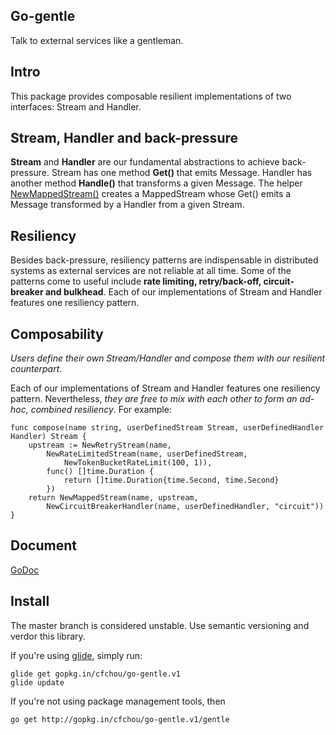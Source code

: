 
## Go-gentle
Talk to external services like a gentleman.

## Intro
This package provides composable resilient implementations of two interfaces:
Stream and Handler.


## Stream, Handler and back-pressure
__Stream__ and __Handler__ are our fundamental abstractions to achieve back-pressure.
Stream has one method __Get()__ that emits Message. Handler has another method
__Handle()__ that transforms a given Message. The helper [NewMappedStream()](https://godoc.org/github.com/cfchou/go-gentle/gentle#NewMappedStream)
creates a MappedStream whose Get() emits a Message transformed by a Handler
from a given Stream.

## Resiliency
Besides back-pressure, resiliency patterns are indispensable in distributed
systems as external services are not reliable at all time. Some of the patterns
come to useful include __rate limiting, retry/back-off, circuit-breaker and bulkhead__.
Each of our implementations of Stream and Handler features one resiliency
pattern.

## Composability
_Users define their own Stream/Handler and compose them with our resilient
counterpart_.

Each of our implementations of Stream and Handler features one resiliency
pattern. Nevertheless, _they are free to mix with each other to form an ad-hoc,
combined resiliency_. For example:
```
func compose(name string, userDefinedStream Stream, userDefinedHandler Handler) Stream {
	upstream := NewRetryStream(name,
		NewRateLimitedStream(name, userDefinedStream,
			NewTokenBucketRateLimit(100, 1)),
		func() []time.Duration {
			return []time.Duration{time.Second, time.Second}
		})
	return NewMappedStream(name, upstream,
		NewCircuitBreakerHandler(name, userDefinedHandler, "circuit"))
}
```

## Document
[GoDoc](https://godoc.org/github.com/cfchou/go-gentle/gentle)

## Install

The master branch is considered unstable. Use semantic versioning and verdor this library.

If you're using [glide](https://glide.sh/), simply run:

```
glide get gopkg.in/cfchou/go-gentle.v1
glide update
```

If you're not using package management tools, then
```
go get http://gopkg.in/cfchou/go-gentle.v1/gentle
```



